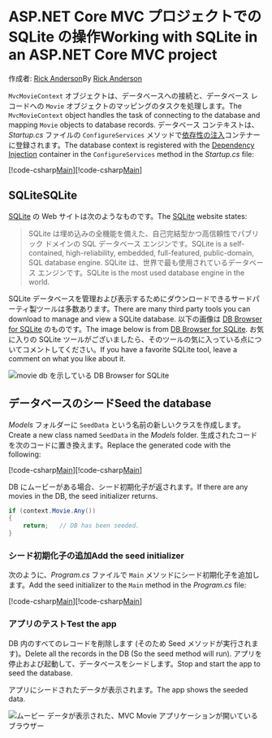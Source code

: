 # <a name="working-with-sqlite-in-an-aspnet-core-mvc-project"></a><span data-ttu-id="0072b-101">ASP.NET Core MVC プロジェクトでの SQLite の操作</span><span class="sxs-lookup"><span data-stu-id="0072b-101">Working with SQLite in an ASP.NET Core MVC project</span></span>

<span data-ttu-id="0072b-102">作成者: [Rick Anderson](https://twitter.com/RickAndMSFT)</span><span class="sxs-lookup"><span data-stu-id="0072b-102">By [Rick Anderson](https://twitter.com/RickAndMSFT)</span></span>

<span data-ttu-id="0072b-103">`MvcMovieContext` オブジェクトは、データベースへの接続と、データベース レコードへの `Movie` オブジェクトのマッピングのタスクを処理します。</span><span class="sxs-lookup"><span data-stu-id="0072b-103">The `MvcMovieContext` object handles the task of connecting to the database and mapping `Movie` objects to database records.</span></span> <span data-ttu-id="0072b-104">データベース コンテキストは、*Startup.cs* ファイルの `ConfigureServices` メソッドで[依存性の注入](xref:fundamentals/dependency-injection)コンテナーに登録されます。</span><span class="sxs-lookup"><span data-stu-id="0072b-104">The database context is registered with the [Dependency Injection](xref:fundamentals/dependency-injection) container in the `ConfigureServices` method in the *Startup.cs* file:</span></span>

<span data-ttu-id="0072b-105">[!code-csharp[Main](../../tutorials/first-mvc-app-xplat/start-mvc/sample/MvcMovie/Startup.cs?name=snippet2&highlight=6-8)]</span><span class="sxs-lookup"><span data-stu-id="0072b-105">[!code-csharp[Main](../../tutorials/first-mvc-app-xplat/start-mvc/sample/MvcMovie/Startup.cs?name=snippet2&highlight=6-8)]</span></span>

## <a name="sqlite"></a><span data-ttu-id="0072b-106">SQLite</span><span class="sxs-lookup"><span data-stu-id="0072b-106">SQLite</span></span>

<span data-ttu-id="0072b-107">[SQLite](https://www.sqlite.org/) の Web サイトは次のようなものです。</span><span class="sxs-lookup"><span data-stu-id="0072b-107">The [SQLite](https://www.sqlite.org/) website states:</span></span>

> <span data-ttu-id="0072b-108">SQLite は埋め込みの全機能を備えた、自己完結型かつ高信頼性でパブリック ドメインの SQL データベース エンジンです。</span><span class="sxs-lookup"><span data-stu-id="0072b-108">SQLite is a self-contained, high-reliability, embedded, full-featured, public-domain, SQL database engine.</span></span> <span data-ttu-id="0072b-109">SQLite は、世界で最も使用されているデータベース エンジンです。</span><span class="sxs-lookup"><span data-stu-id="0072b-109">SQLite is the most used database engine in the world.</span></span>

<span data-ttu-id="0072b-110">SQLite データベースを管理および表示するためにダウンロードできるサードパーティ製ツールは多数あります。</span><span class="sxs-lookup"><span data-stu-id="0072b-110">There are many third party tools you can download to manage and view a SQLite database.</span></span> <span data-ttu-id="0072b-111">以下の画像は [DB Browser for SQLite](http://sqlitebrowser.org/) のものです。</span><span class="sxs-lookup"><span data-stu-id="0072b-111">The image below is from [DB Browser for SQLite](http://sqlitebrowser.org/).</span></span> <span data-ttu-id="0072b-112">お気に入りの SQLite ツールがございましたら、そのツールの気に入っている点についてコメントしてください。</span><span class="sxs-lookup"><span data-stu-id="0072b-112">If you have a favorite SQLite tool, leave a comment on what you like about it.</span></span>

![movie db を示している DB Browser for SQLite](../../tutorials/first-mvc-app-xplat/working-with-sql/_static/dbb.png)

## <a name="seed-the-database"></a><span data-ttu-id="0072b-114">データベースのシード</span><span class="sxs-lookup"><span data-stu-id="0072b-114">Seed the database</span></span>

<span data-ttu-id="0072b-115">*Models* フォルダーに `SeedData` という名前の新しいクラスを作成します。</span><span class="sxs-lookup"><span data-stu-id="0072b-115">Create a new class named `SeedData` in the *Models* folder.</span></span> <span data-ttu-id="0072b-116">生成されたコードを次のコードに置き換えます。</span><span class="sxs-lookup"><span data-stu-id="0072b-116">Replace the generated code with the following:</span></span>

<span data-ttu-id="0072b-117">[!code-csharp[Main](../../tutorials/first-mvc-app/start-mvc/sample/MvcMovie/Models/SeedData.cs?name=snippet_1)]</span><span class="sxs-lookup"><span data-stu-id="0072b-117">[!code-csharp[Main](../../tutorials/first-mvc-app/start-mvc/sample/MvcMovie/Models/SeedData.cs?name=snippet_1)]</span></span>

<span data-ttu-id="0072b-118">DB にムービーがある場合、シード初期化子が返されます。</span><span class="sxs-lookup"><span data-stu-id="0072b-118">If there are any movies in the DB, the seed initializer returns.</span></span>

```csharp
if (context.Movie.Any())
{
    return;   // DB has been seeded.
}
```

<a name="si"></a>
### <a name="add-the-seed-initializer"></a><span data-ttu-id="0072b-119">シード初期化子の追加</span><span class="sxs-lookup"><span data-stu-id="0072b-119">Add the seed initializer</span></span>

<span data-ttu-id="0072b-120">次のように、*Program.cs* ファイルで `Main` メソッドにシード初期化子を追加します。</span><span class="sxs-lookup"><span data-stu-id="0072b-120">Add the seed initializer to the `Main` method in the *Program.cs* file:</span></span>

<span data-ttu-id="0072b-121">[!code-csharp[Main](../../tutorials/first-mvc-app/start-mvc/sample/MvcMovie/Program.cs?highlight=6,16-32)]</span><span class="sxs-lookup"><span data-stu-id="0072b-121">[!code-csharp[Main](../../tutorials/first-mvc-app/start-mvc/sample/MvcMovie/Program.cs?highlight=6,16-32)]</span></span>

### <a name="test-the-app"></a><span data-ttu-id="0072b-122">アプリのテスト</span><span class="sxs-lookup"><span data-stu-id="0072b-122">Test the app</span></span>

<span data-ttu-id="0072b-123">DB 内のすべてのレコードを削除します (そのため Seed メソッドが実行されます)。</span><span class="sxs-lookup"><span data-stu-id="0072b-123">Delete all the records in the DB (So the seed method will run).</span></span> <span data-ttu-id="0072b-124">アプリを停止および起動して、データベースをシードします。</span><span class="sxs-lookup"><span data-stu-id="0072b-124">Stop and start the app to seed the database.</span></span>
   
<span data-ttu-id="0072b-125">アプリにシードされたデータが表示されます。</span><span class="sxs-lookup"><span data-stu-id="0072b-125">The app shows the seeded data.</span></span>

![ムービー データが表示された、MVC Movie アプリケーションが開いているブラウザー](../../tutorials/first-mvc-app/working-with-sql/_static/m55.png)
